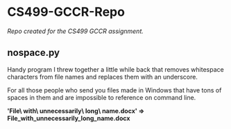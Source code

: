 # CS499-GCCR-Repo
*Repo created for the CS499 GCCR assignment.*

## nospace.py

Handy program I threw together a little while back that 
removes whitespace characters from file names and replaces them with
an underscore.

For all those people who send you files made in Windows that have tons of spaces in them and are impossible to reference on command line.

**'File\ with\ unnecessarily\ long\ name.docx' => File_with_unnecessarily_long_name.docx**
